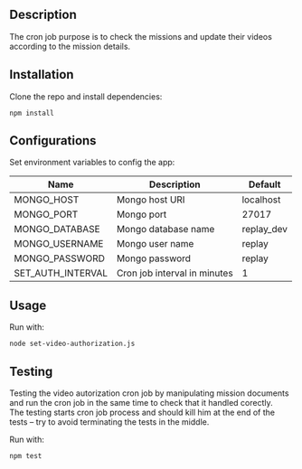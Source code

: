 ## Description
The cron job purpose is to check the missions and update their videos according to the mission details.

## Installation

Clone the repo and install dependencies:
```
npm install
```

## Configurations
Set environment variables to config the app:

| Name              | Description                  | Default    |
|-------------------|------------------------------|------------|
| MONGO_HOST        | Mongo host URI               | localhost  |
| MONGO_PORT        | Mongo port                   | 27017      |
| MONGO_DATABASE    | Mongo database name          | replay_dev |
| MONGO_USERNAME    | Mongo user name              | replay     |
| MONGO_PASSWORD    | Mongo password               | replay     |
| SET_AUTH_INTERVAL | Cron job interval in minutes | 1          |


## Usage
Run with:
```
node set-video-authorization.js 
```

## Testing
Testing the video autorization cron job by manipulating mission documents and run the cron job in the same time to check that it handled corectly.  
The testing starts cron job process and should kill him at the end of the tests – try to avoid terminating the tests in the middle.  

Run with:
```
npm test
```
